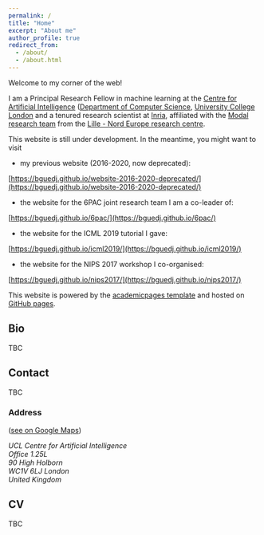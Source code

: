 ```yaml
---
permalink: /
title: "Home"
excerpt: "About me"
author_profile: true
redirect_from: 
  - /about/
  - /about.html
---
```


Welcome to my corner of the web!

I am a Principal Research Fellow in machine learning at the [Centre for Artificial Intelligence](https://www.ucl.ac.uk/ai-centre/) ([Department of Computer Science](https://www.ucl.ac.uk/computer-science/), [University College London](https://www.ucl.ac.uk) and a tenured research scientist at [Inria](http://www.inria.fr/), affiliated with the [Modal research team](https://team.inria.fr/modal/) from the [Lille - Nord Europe research centre](https://www.inria.fr/fr/centre-inria-lille-nord-europe).

This website is still under development. In the meantime, you might want to visit
- my previous website (2016-2020, now deprecated):

[https://bguedj.github.io/website-2016-2020-deprecated/](https://bguedj.github.io/website-2016-2020-deprecated/)
- the website for the 6PAC joint research team I am a co-leader of:

[https://bguedj.github.io/6pac/](https://bguedj.github.io/6pac/)
- the website for the ICML 2019 tutorial I gave:

[https://bguedj.github.io/icml2019/](https://bguedj.github.io/icml2019/)
- the website for the NIPS 2017 workshop I co-organised:

[https://bguedj.github.io/nips2017/](https://bguedj.github.io/nips2017/)

This website is powered by the [academicpages template](https://github.com/academicpages/academicpages.github.io) and hosted on [GitHub pages](https://pages.github.com).

## Bio

TBC

<!-- Since December 2018, I am a Principal Research Scientist at [University College London (UCL)](https://www.ucl.ac.uk/), in the [Computer Science department](https://www.ucl.ac.uk/computer-science/).

Since November 2014, I am a (tenured) researcher at [Inria](http://www.inria.fr/), member of the [MODAL project-team](https://modal.lille.inria.fr/wikimodal/doku.php) (MOdels for Data Analysis and Learning) of the [Inria Lille - Nord Europe research centre](http://www.inria.fr/centre/lille), France. I am also affiliated with the [Laboratoire Paul Painlevé](https://math.univ-lille1.fr/) (UMR CNRS 8524), which is the mathematics department of the [University of Lille](http://www.univ-lille.fr/).

I obtained a Ph.D. in mathematics in 2013 from [UPMC](http://www.upmc.fr/) (Université Pierre & Marie Curie, France) under the supervision of [Gérard Biau](http://www.lsta.upmc.fr/biau.html) and [Éric Moulines](https://scholar.google.fr/citations?user=_XE1LvQAAAAJ&hl=fr). Prior to that, I was a research assistant at [DTU Compute](http://www.compute.dtu.dk/) (Denmark) supervised by [Gilles Guillot](http://www2.imm.dtu.dk/~gigu/#). -->


<!-- My main line of research is in statistical machine learning. I am primarily interested in the design, analysis and implementation of statistical learning methods for high dimensional problems. My interests include (but are not limited to): PAC-Bayesian theory, sparsity and high-dimensional statistics, optimisation theory, statistical learning theory, non-negative matrix factorisation, aggregation of estimators and classifiers, MCMC algorithms, (un)supervised learning, online clustering, concentration inequalities... -->


## Contact

TBC

### Address 

([see on Google Maps](https://goo.gl/maps/5JmzYNJTt8hZufbZA))
<address>
  UCL Centre for Artificial Intelligence<br />Office 1.25L<br />90 High Holborn<br /> WC1V 6LJ London<br /> United Kingdom
</address>

## CV

TBC